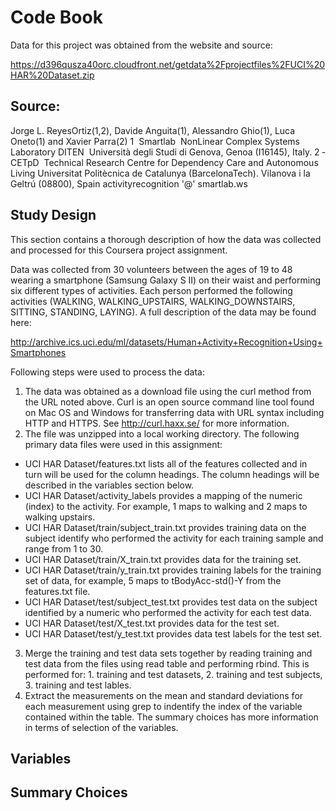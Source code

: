 # Code Book

Data for this project was obtained from the website and source:

https://d396qusza40orc.cloudfront.net/getdata%2Fprojectfiles%2FUCI%20HAR%20Dataset.zip

## Source: 

Jorge L. Reyes­Ortiz(1,2), Davide Anguita(1), Alessandro Ghio(1), Luca Oneto(1) and Xavier Parra(2) 1 ­ Smartlab ­ Non­Linear Complex Systems Laboratory DITEN ­ Università degli Studi di Genova, Genoa (I­16145), Italy. 2 ­ CETpD ­ Technical Research Centre for Dependency Care and Autonomous Living 
Universitat Politècnica de Catalunya (BarcelonaTech). Vilanova i la Geltrú (08800), Spain activityrecognition '@' smartlab.ws 


## Study Design

This section contains a thorough description of how the data was collected and processed for this Coursera project assignment.

Data was collected from 30 volunteers between the ages of 19 to 48 wearing a smartphone (Samsung Galaxy S II) on their waist and performing six different types of  activities. Each person performed the following activities (WALKING, WALKING_UPSTAIRS, WALKING_DOWNSTAIRS, SITTING, STANDING, LAYING). A full description of the data may be found here:

http://archive.ics.uci.edu/ml/datasets/Human+Activity+Recognition+Using+Smartphones 

Following steps were used to process the data: 


1. The data was obtained as a download file using the curl method from the URL noted above. Curl is an open source command line tool found on Mac OS and Windows for transferring data with URL syntax including HTTP and HTTPS. See http://curl.haxx.se/ for more information. 
2. The file was unzipped into a local working directory. The following primary data files were used in this assignment:

- UCI HAR Dataset/features.txt lists all of the features collected and in turn will be used for the column headings. The column headings will be described in the variables section below.
- UCI HAR Dataset/activity_labels provides a mapping of the numeric (index) to the activity. For example, 1 maps to walking and 2 maps to walking upstairs.
- UCI HAR Dataset/train/subject_train.txt provides training data on the subject identify who performed the activity for each training sample and range from 1 to 30.
- UCI HAR Dataset/train/X_train.txt provides data for the training set.
- UCI HAR Dataset/train/y_train.txt provides training labels for the training set of data, for example, 5 maps to tBodyAcc-std()-Y from the features.txt file.
- UCI HAR Dataset/test/subject_test.txt provides test data on the subject identified by a numeric who performed the activity for each test data.
- UCI HAR Dataset/test/X_test.txt provides data for the test set.
- UCI HAR Dataset/test/y_test.txt provides data test labels for the test set. 

3. Merge the training and test data sets together by reading training and test data from the files using read table and performing rbind. This is performed for: 1. training and test datasets, 2. training and test subjects, 3. training and test lables. 
4. Extract the measurements on the mean and standard deviations for each measurement using grep to indentify the index of the variable contained within the table. The summary choices has more information in terms of selection of the variables.




## Variables

## Summary Choices
